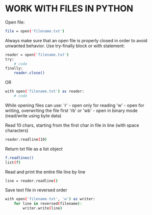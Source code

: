 # WORK WITH FILES IN PYTHON

Open file:

```bash
file = open('filename.txt')
```

Always make sure that an open file is properly closed in order to avoid unwanted behavior. Use try-finally block or with statement:

```bash
reader = open('filename.txt')
try:
    # code
finally:
    reader.close()

```
OR 

```bash
with open('filename.txt') as reader:
    # code

```

While opening files can use: 
'r' - open only for reading
'w' - open for writing, overwriting the file first
'rb' or 'wb' - open in binary mode (read/write using byte data)

Read 10 chars, starting from the first char in file in line (with space characters)

```bash
reader.readline(10)
```

Return txt file as a list object
```bash
f.readlines()
list(f)
```

Read and print the entire file line by line

```bash
line = reader.readline()
```

Save text file in reversed order

```bash
with open('filename.txt', 'w') as writer:
    for line in reversed(filename):
        writer.write(line)
```

